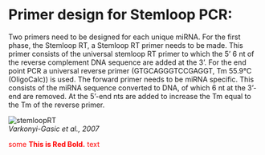 # Primer design for Stemloop PCR:
Two primers need to be designed for each unique miRNA. For the first phase, the Stemloop RT, a Stemloop RT primer 
needs to be made. This primer consists of the universal stemloop RT primer to which the 5’ 6 nt of the reverse complement DNA
sequence are added at the 3’.
For the end point PCR a universal reverse primer (GTGCAGGGTCCGAGGT, Tm 55.9&deg;C (OligoCalc)) is used. 
The forward primer needs to be miRNA specific. This consists of the miRNA sequence converted to DNA, 
of which 6 nt at the 3’-end are removed. At the 5’-end nts are added to increase the Tm equal to the Tm of the reverse primer.

![stemloopRT](https://www.ncbi.nlm.nih.gov/pmc/articles/PMC2225395/bin/1746-4811-3-12-1.jpg)<br/>
*Varkonyi-Gasic et al., 2007*<br/>

<span style="color:red">some **This is Red Bold.** text</span>
